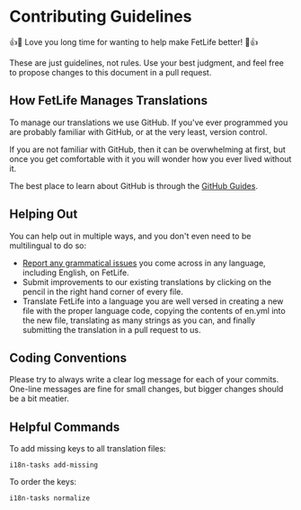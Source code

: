# Contributing Guidelines

:+1::tada: Love you long time for wanting to help make FetLife better! :tada::+1:

These are just guidelines, not rules. Use your best judgment, and feel free to propose changes to this document in a pull request.


## How FetLife Manages Translations

To manage our translations we use GitHub. If you've ever programmed you are probably familiar with GitHub, or at the very least, version control.

If you are not familiar with GitHub, then it can be overwhelming at first, but once you get comfortable with it you will wonder how you ever lived without it.

The best place to learn about GitHub is through the [GitHub Guides](https://guides.github.com).  


## Helping Out

You can help out in multiple ways, and you don't even need to be multilingual to do so:

- [Report any grammatical issues](https://github.com/fetlife/translations/issues) you come across in any language, including English, on FetLife.
- Submit improvements to our existing translations by clicking on the pencil in the right hand corner of every file.
- Translate FetLife into a language you are well versed in creating a new file with the proper language code, copying the contents of en.yml into the new file, translating as many strings as you can, and finally submitting the translation in a pull request to us.   


## Coding Conventions

Please try to always write a clear log message for each of your commits. One-line messages are fine for small changes, but bigger changes should be a bit meatier.


## Helpful Commands

To add missing keys to all translation files:

```
i18n-tasks add-missing
```

To order the keys:

```
i18n-tasks normalize
```
